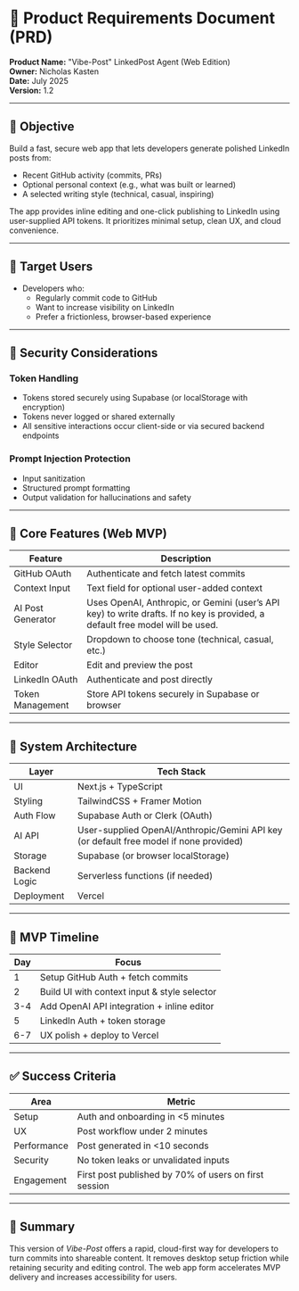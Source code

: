 # 📄 Product Requirements Document (PRD)

**Product Name:** "Vibe-Post" LinkedPost Agent (Web Edition)  
**Owner:** Nicholas Kasten  
**Date:** July 2025  
**Version:** 1.2

---

## 🎯 Objective

Build a fast, secure web app that lets developers generate polished LinkedIn posts from:
- Recent GitHub activity (commits, PRs)
- Optional personal context (e.g., what was built or learned)
- A selected writing style (technical, casual, inspiring)

The app provides inline editing and one-click publishing to LinkedIn using user-supplied API tokens. It prioritizes minimal setup, clean UX, and cloud convenience.

---

## 👥 Target Users

- Developers who:
  - Regularly commit code to GitHub
  - Want to increase visibility on LinkedIn
  - Prefer a frictionless, browser-based experience

---

## 🔐 Security Considerations

### Token Handling
- Tokens stored securely using Supabase (or localStorage with encryption)
- Tokens never logged or shared externally
- All sensitive interactions occur client-side or via secured backend endpoints

### Prompt Injection Protection
- Input sanitization
- Structured prompt formatting
- Output validation for hallucinations and safety

---

## 🧠 Core Features (Web MVP)

| Feature | Description |
|--------|-------------|
| GitHub OAuth | Authenticate and fetch latest commits |
| Context Input | Text field for optional user-added context |
| AI Post Generator | Uses OpenAI, Anthropic, or Gemini (user’s API key) to write drafts. If no key is provided, a default free model will be used. |
| Style Selector | Dropdown to choose tone (technical, casual, etc.) |
| Editor | Edit and preview the post |
| LinkedIn OAuth | Authenticate and post directly |
| Token Management | Store API tokens securely in Supabase or browser |

---

## 🧱 System Architecture

| Layer         | Tech Stack                        |
|---------------|------------------------------------|
| UI            | Next.js + TypeScript              |
| Styling       | TailwindCSS + Framer Motion       |
| Auth Flow     | Supabase Auth or Clerk (OAuth)    |
| AI API        | User-supplied OpenAI/Anthropic/Gemini API key (or default free model if none provided)      |
| Storage       | Supabase (or browser localStorage)|
| Backend Logic | Serverless functions (if needed)  |
| Deployment    | Vercel                            |

---

## 🧪 MVP Timeline

| Day | Focus |
|-----|-------|
| 1   | Setup GitHub Auth + fetch commits |
| 2   | Build UI with context input & style selector |
| 3-4 | Add OpenAI API integration + inline editor |
| 5   | LinkedIn Auth + token storage |
| 6-7 | UX polish + deploy to Vercel |

---

## ✅ Success Criteria

| Area | Metric |
|------|--------|
| Setup | Auth and onboarding in <5 minutes |
| UX | Post workflow under 2 minutes |
| Performance | Post generated in <10 seconds |
| Security | No token leaks or unvalidated inputs |
| Engagement | First post published by 70% of users on first session |

---

## 🧾 Summary

This version of *Vibe-Post* offers a rapid, cloud-first way for developers to turn commits into shareable content. It removes desktop setup friction while retaining security and editing control. The web app form accelerates MVP delivery and increases accessibility for users.
